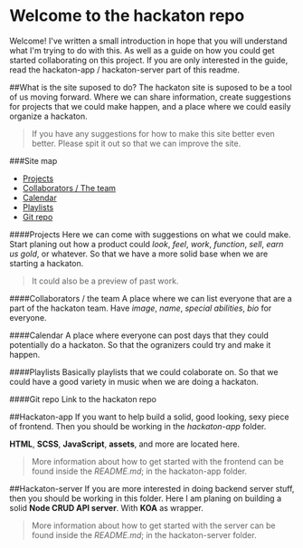 Welcome to the hackaton repo
=====

Welcome! I've written a small introduction in hope that you will understand what I'm trying to do with this. As well as a guide on how you could get started collaborating on this project. If you are only interested in the guide, read the hackaton-app / hackaton-server part of this readme.

##What is the site suposed to do?
The hackaton site is suposed to be a tool of us moving forward. Where we can share information, create suggestions for projects that we could make happen, and a place where we could easily organize a hackaton.

> If you have any suggestions for how to make this site better even better. Please spit it out so that we can improve the site.

###Site map

* [Projects](#projects)
* [Collaborators / The team](#collaborators-the-team)
* [Calendar](#calendar)
* [Playlists](#playlists)
* [Git repo](#git-repo)

####Projects
Here we can come with suggestions on what we could make. Start planing out how a product could *look*, *feel*, *work*, *function*, *sell*, *earn us gold*, or whatever. So that we have a more solid base when we are starting a hackaton. 
>It could also be a preview of past work.

####Collaborators / the team
A place where we can list everyone that are a part of the hackaton team. Have *image*, *name*, *special abilities*, *bio* for everyone. 

####Calendar
A place where everyone can post days that they could potentially do a hackaton. So that the ogranizers could try and make it happen.

####Playlists
Basically playlists that we could colaborate on. So that we could have a good variety in music when we are doing a hackaton.

####Git repo
Link to the hackaton repo


##Hackaton-app
If you want to help build a solid, good looking, sexy piece of frontend. Then you should be working in the *hackaton-app* folder. 

**HTML**, **SCSS**, **JavaScript**, **assets**, and more are located here. 

>More information about how to get started with the frontend can be found inside the *README.md*; in the hackaton-app folder.


##Hackaton-server
If you are more interested in doing backend server stuff, then you should be working in this folder. Here I am planing on building a solid **Node CRUD API server**. With **KOA** as wrapper. 

>More information about how to get started with the server can be found inside the *README.md*; in the hackaton-server folder.